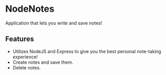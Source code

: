 # NodeNotes

Application that lets you write and save notes!

## Features
-  Utilizes NodeJS and Express to give you the best  personal note-taking experience!
- Create notes and save them.
- Delete notes.
